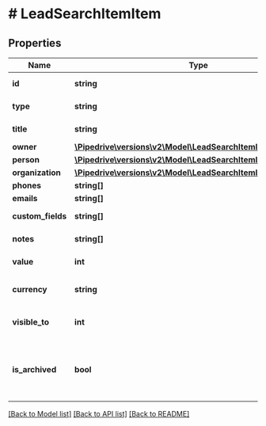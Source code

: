 # # LeadSearchItemItem

## Properties

Name | Type | Description | Notes
------------ | ------------- | ------------- | -------------
**id** | **string** | The ID of the lead | [optional]
**type** | **string** | The type of the item | [optional]
**title** | **string** | The title of the lead | [optional]
**owner** | [**\Pipedrive\versions\v2\Model\LeadSearchItemItemOwner**](LeadSearchItemItemOwner.md) |  | [optional]
**person** | [**\Pipedrive\versions\v2\Model\LeadSearchItemItemPerson**](LeadSearchItemItemPerson.md) |  | [optional]
**organization** | [**\Pipedrive\versions\v2\Model\LeadSearchItemItemOrganization**](LeadSearchItemItemOrganization.md) |  | [optional]
**phones** | **string[]** |  | [optional]
**emails** | **string[]** |  | [optional]
**custom_fields** | **string[]** | Custom fields | [optional]
**notes** | **string[]** | An array of notes | [optional]
**value** | **int** | The value of the lead | [optional]
**currency** | **string** | The currency of the lead | [optional]
**visible_to** | **int** | The visibility of the lead | [optional]
**is_archived** | **bool** | A flag indicating whether the lead is archived or not | [optional]

[[Back to Model list]](../../README.md#models) [[Back to API list]](../../README.md#endpoints) [[Back to README]](../../README.md)
